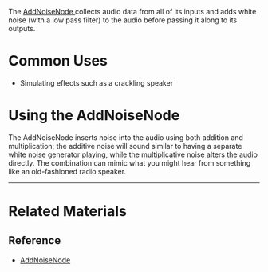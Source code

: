 The [ AddNoiseNode ](https://github.com/ArendDanielek/ZeroDocsTest/blob/master/code_reference/class_reference/addnoisenode.markdown) collects audio data from all of its inputs and adds white noise (with a low pass filter) to the audio before passing it along to its outputs.

 # Common Uses

- Simulating effects such as a crackling speaker

 # Using the AddNoiseNode

The AddNoiseNode inserts noise into the audio using both addition and multiplication; the additive noise will sound similar to having a separate white noise generator playing, while the multiplicative noise alters the audio directly. The combination can mimic what you might hear from something like an old-fashioned radio speaker.

---
 # Related Materials

 ## Reference

- [ AddNoiseNode ](https://github.com/ArendDanielek/ZeroDocsTest/blob/master/code_reference/class_reference/addnoisenode.markdown) 
  
  
  
  
  
  
  

 